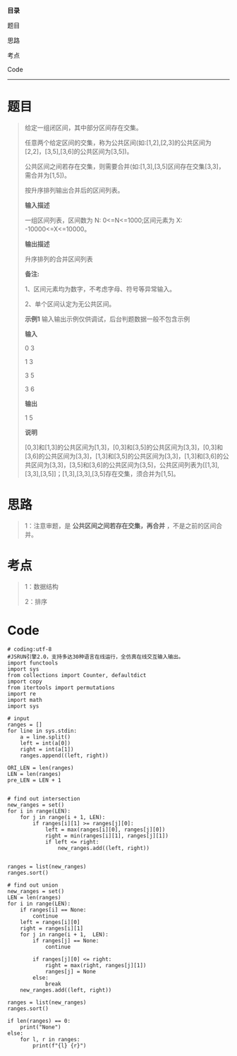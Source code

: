 **目录**

题目

思路

考点

Code

* * *

# 题目

> 给定一组闭区间，其中部分区间存在交集。
>
> 任意两个给定区间的交集，称为公共区间(如:[1,2],[2,3]的公共区间为[2,2]，[3,5],[3,6]的公共区间为[3,5])。
>
> 公共区间之间若存在交集，则需要合并(如:[1,3],[3,5]区间存在交集[3,3]，需合并为[1,5])。
>
> 按升序排列输出合并后的区间列表。
>
> **输入描述**
>
> 一组区间列表，区间数为 N: 0<=N<=1000;区间元素为 X: -10000<=X<=10000。
>
> **输出描述**
>
> 升序排列的合并区间列表
>
> **备注:**
>
> 1、区间元素均为数字，不考虑字母、符号等异常输入。
>
> 2、单个区间认定为无公共区间。
>
> **示例1** 输入输出示例仅供调试，后台判题数据一般不包含示例
>
> **输入**
>
> 0 3
>
> 1 3
>
> 3 5
>
> 3 6
>
> **输出**
>
> 1 5
>
> **说明**
>
>
> [0,3]和[1,3]的公共区间为[1,3]，[0,3]和[3,5]的公共区间为[3,3]，[0,3]和[3,6]的公共区间为[3,3]，[1,3]和[3,5]的公共区间为[3,3]，[1,3]和[3,6]的公共区间为[3,3]，[3,5]和[3,6]的公共区间为[3,5]，公共区间列表为[[1,3],[3,3],[3,5]]；[1,3],[3,3],[3,5]存在交集，须合并为[1,5]。

# 思路

> 1：注意审题，是 **公共区间之间若存在交集，再合并** ，不是之前的区间合并。

# 考点

> 1：数据结构
>
> 2：排序

# Code

    
    
    # coding:utf-8
    #JSRUN引擎2.0，支持多达30种语言在线运行，全仿真在线交互输入输出。 
    import functools
    import sys
    from collections import Counter, defaultdict
    import copy
    from itertools import permutations
    import re
    import math
    import sys
    
    # input
    ranges = []
    for line in sys.stdin:
        a = line.split()
        left = int(a[0])
        right = int(a[1])
        ranges.append((left, right))
    
    ORI_LEN = len(ranges)
    LEN = len(ranges)
    pre_LEN = LEN + 1
    
    
    # find out intersection
    new_ranges = set()
    for i in range(LEN):
        for j in range(i + 1, LEN):
            if ranges[i][1] >= ranges[j][0]:
                left = max(ranges[i][0], ranges[j][0])
                right = min(ranges[i][1], ranges[j][1])
                if left <= right:
                    new_ranges.add((left, right))
    
    
    ranges = list(new_ranges)
    ranges.sort()
    
    # find out union
    new_ranges = set()
    LEN = len(ranges)
    for i in range(LEN):
        if ranges[i] == None:
            continue
        left = ranges[i][0]
        right = ranges[i][1]
        for j in range(i + 1,  LEN):
            if ranges[j] == None:
                continue
            
            if ranges[j][0] <= right:
                right = max(right, ranges[j][1])
                ranges[j] = None
            else:
                break
        new_ranges.add((left, right))
    
    ranges = list(new_ranges)
    ranges.sort()
    
    if len(ranges) == 0:
        print("None")
    else:
        for l, r in ranges:
            print(f"{l} {r}")
              
    
    

